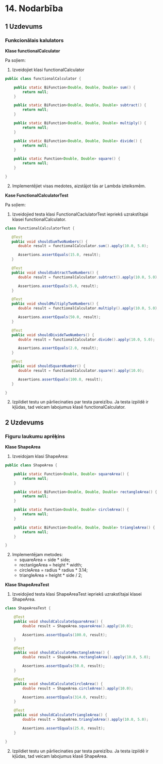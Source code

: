 # 14. Nodarbība
## 1 Uzdevums
### Funkcionālais kalulators

**Klase functionalCalculator**

Pa soļiem:

1. Izveidojiet klasi functionalCalculator
```java
public class functionalCalculator {

    public static BiFunction<Double, Double, Double> sum() {
        return null;
    }

    public static BiFunction<Double, Double, Double> subtract() {
        return null;
    }

    public static BiFunction<Double, Double, Double> multiply() {
        return null;
    }

    public static BiFunction<Double, Double, Double> divide() {
        return null;
    }

    public static Function<Double, Double> square() {
        return null;
    }

}

```
2. Implementējiet visas medotes, aizstājot tās ar Lambda izteiksmēm.

**Kase FunctionalCalculatorTest**

Pa soļiem:

1. Izveidojied testa klasi FunctionalCaclulatorTest iepriekš uzrakstītajai klasei functionalCalculator.

```java
class FunctionalCalculatorTest {

   @Test
   public void shouldSumTwoNumbers() {
      double result = functionalCalculator.sum().apply(10.0, 5.0);

      Assertions.assertEquals(15.0, result);
   }

   @Test
   public void shouldSubtractTwoNumbers() {
      double result = functionalCalculator.subtract().apply(10.0, 5.0);

      Assertions.assertEquals(5.0, result);
   }

   @Test
   public void shouldMultiplyTwoNumbers() {
      double result = functionalCalculator.multiply().apply(10.0, 5.0);

      Assertions.assertEquals(50.0, result);
   }

   @Test
   public void shouldDivideTwoNumbers() {
      double result = functionalCalculator.divide().apply(10.0, 5.0);

      Assertions.assertEquals(2.0, result);
   }

   @Test
   public void shouldSquareNumber() {
      double result = functionalCalculator.square().apply(10.0);

      Assertions.assertEquals(100.0, result);
   }

}
```
2. Izpildiet testu un pārliecinaties par testa pareizību. Ja testa izpildē ir kļūdas, tad veicam labojumus klasē functionalCalculator.

## 2 Uzdevums
### Figuru laukumu aprēķins

**Klase ShapeArea**

1. Izveidojam klasi ShapeArea:
```java
public class ShapeArea {

    public static Function<Double, Double> squareArea() {
        return null;
    }

    public static BiFunction<Double, Double, Double> rectangleArea() {
        return null;
    }

    public static Function<Double, Double> circleArea() {
        return null;
    }

    public static BiFunction<Double, Double, Double> triangleArea() {
        return null;
    }

}
```
2. Implementējam metodes:
   * squareArea = side * side;
   * rectanlgeArea = height * width;
   * circleArea = radius * radius * 3.14;
   * triangleArea = height * side / 2;

**Klase ShapeAreaTest**

1. Izveidojied testa klasi ShapeAreaTest iepriekš uzrakstītajai klasei ShapeArea.
```java
class ShapeAreaTest {

    @Test
    public void shouldCalculateSquareArea() {
        double result = ShapeArea.squareArea().apply(10.0);

        Assertions.assertEquals(100.0, result);
    }

    @Test
    public void shouldCalculateRectangleArea() {
        double result = ShapeArea.rectangleArea().apply(10.0, 5.0);

        Assertions.assertEquals(50.0, result);
    }

    @Test
    public void shouldCalculateCircleArea() {
        double result = ShapeArea.circleArea().apply(10.0);

        Assertions.assertEquals(314.0, result);
    }

    @Test
    public void shouldCalculateTriangleArea() {
        double result = ShapeArea.triangleArea().apply(10.0, 5.0);

        Assertions.assertEquals(25.0, result);
    }

}
```
2. Izpildiet testu un pārliecinaties par testa pareizību. Ja testa izpildē ir kļūdas, tad veicam labojumus klasē ShapeArea.